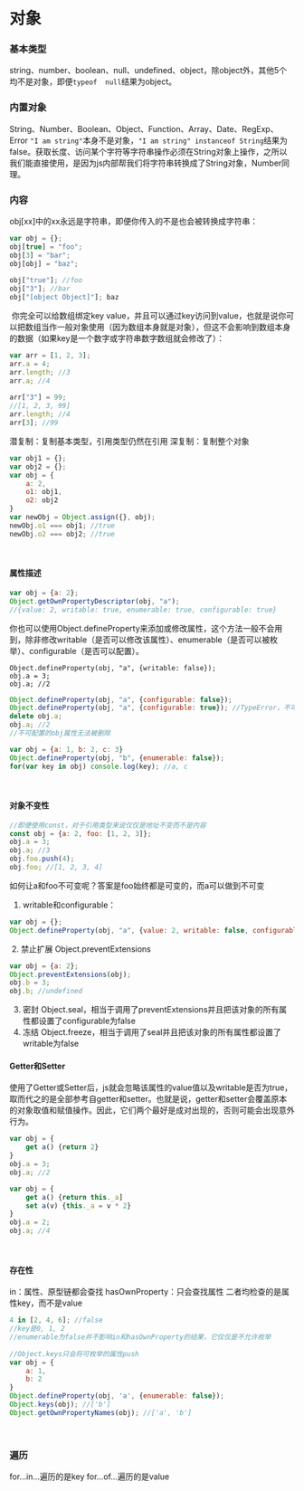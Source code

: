 # 对象

### 基本类型
string、number、boolean、null、undefined、object，除object外，其他5个均不是对象，即便`typeof  null`结果为object。
﻿
### 内置对象
String、Number、Boolean、Object、Function、Array、Date、RegExp、Error
`"I am string"`本身不是对象，`"I am string" instanceof String`结果为false。获取长度、访问某个字符等字符串操作必须在String对象上操作，之所以我们能直接使用，是因为js内部帮我们将字符串转换成了String对象，Number同理。
﻿
### 内容
obj[xx]中的xx永远是字符串，即便你传入的不是也会被转换成字符串：
```js
var obj = {};
obj[true] = "foo";
obj[3] = "bar";
obj[obj] = "baz";
﻿
obj["true"]; //foo
obj["3"]; //bar
obj["[object Object]"]; baz
```
﻿
你完全可以给数组绑定key value，并且可以通过key访问到value，也就是说你可以把数组当作一般对象使用（因为数组本身就是对象），但这不会影响到数组本身的数据（如果key是一个数字或字符串数字数组就会修改了）：
```js
var arr = [1, 2, 3];
arr.a = 4;
arr.length; //3
arr.a; //4
﻿
arr["3"] = 99;
//[1, 2, 3, 99]
arr.length; //4
arr[3]; //99
```
潜复制：复制基本类型，引用类型仍然在引用
深复制：复制整个对象
```js
var obj1 = {};
var obj2 = {};
var obj = {
    a: 2,
    o1: obj1,
    o2: obj2
}
var newObj = Object.assign({}, obj);
newObj.o1 === obj1; //true
newObj.o2 === obj2; //true
```
﻿
#### 属性描述
```js
var obj = {a: 2};
Object.getOwnPropertyDescriptor(obj, "a");
//{value: 2, writable: true, enumerable: true, configurable: true}
```
你也可以使用Object.defineProperty来添加或修改属性，这个方法一般不会用到，除非修改writable（是否可以修改该属性）、enumerable（是否可以被枚举）、configurable（是否可以配置）。
```
Object.defineProperty(obj, "a", {writable: false});
obj.a = 3;
obj.a; //2
```
```js
Object.defineProperty(obj, "a", {configurable: false});
Object.defineProperty(obj, "a", {configurable: true}); //TypeError，不可配，无法再修改了
delete obj.a;
obj.a; //2
//不可配置的obj属性无法被删除
```
```js
var obj = {a: 1, b: 2, c: 3}
Object.defineProperty(obj, "b", {enumerable: false});
for(var key in obj) console.log(key); //a, c
```
﻿
#### 对象不变性
```js
//即便使用const，对于引用类型来说仅仅是地址不变而不是内容
const obj = {a: 2, foo: [1, 2, 3]};
obj.a = 3;
obj.a; //3
obj.foo.push(4);
obj.foo; //[1, 2, 3, 4]
```
如何让a和foo不可变呢？答案是foo始终都是可变的，而a可以做到不可变
1. writable和configurable：
```js
var obj = {};
Object.defineProperty(obj, "a", {value: 2, writable: false, configurable: false});
```
﻿
2. 禁止扩展 Object.preventExtensions
```js
var obj = {a: 2};
Object.preventExtensions(obj);
obj.b = 3;
obj.b; //undefined
```
3. 密封 Object.seal，相当于调用了preventExtensions并且把该对象的所有属性都设置了configurable为false
﻿
4. 冻结 Object.freeze，相当于调用了seal并且把该对象的所有属性都设置了writable为false
﻿
#### Getter和Setter
使用了Getter或Setter后，js就会忽略该属性的value值以及writable是否为true，取而代之的是全部参考自getter和setter。也就是说，getter和setter会覆盖原本的对象取值和赋值操作。因此，它们两个最好是成对出现的，否则可能会出现意外行为。
```js
var obj = {
    get a() {return 2}
}
obj.a = 3;
obj.a; //2 
```
```js
var obj = {
    get a() {return this._a]
    set a(v) {this._a = v * 2}
}
obj.a = 2;
obj.a; //4
```
﻿
#### 存在性
in：属性、原型链都会查找
hasOwnProperty：只会查找属性
二者均检查的是属性key，而不是value
```js
4 in [2, 4, 6]; //false
//key是0, 1, 2
//enumerable为false并不影响in和hasOwnProperty的结果，它仅仅是不允许枚举
﻿
//Object.keys只会将可枚举的属性push
var obj = {
    a: 1,
    b: 2
}  
Object.defineProperty(obj, 'a', {enumerable: false});
Object.keys(obj); //['b']
Object.getOwnPropertyNames(obj); //['a', 'b']
```
﻿
### 遍历
for...in...遍历的是key
for...of...遍历的是value